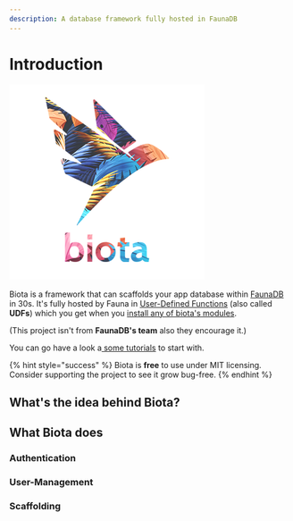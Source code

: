 ```yaml
---
description: A database framework fully hosted in FaunaDB
---
```


# Introduction



![biota&apos;s logo](.gitbook/assets/logo_and_name.png)

Biota is a framework that can scaffolds your app database within [FaunaDB ](https://fauna.com/)in 30s. It's fully hosted by Fauna in [User-Defined Functions](https://docs.fauna.com/fauna/current/api/fql/functions) \(also called **UDFs**\) which you get when you [install any of biota's modules](quickstart-guides/host-biota-in-fauna.md).

\(This project isn't from **FaunaDB's team** also they encourage it.\)

You can go have a look a[ some tutorials](quickstart-guides/tutorials/) to start with.

{% hint style="success" %}
Biota is **free** to use under MIT licensing.  
Consider supporting the project to see it grow bug-free.
{% endhint %}

## What's the idea behind Biota?



## What Biota does



### Authentication

### User-Management

### Scaffolding

